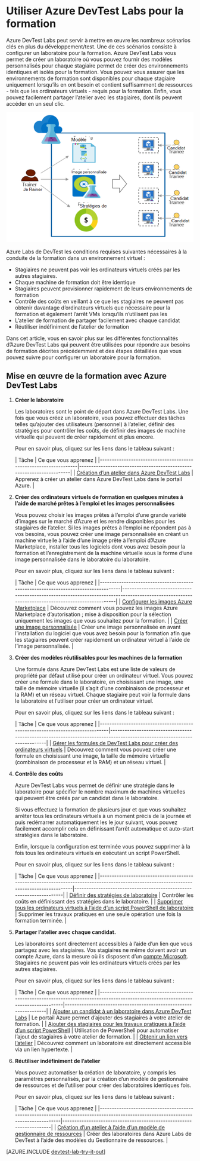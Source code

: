 <properties
    pageTitle="Utiliser Azure DevTest Labs pour la formation | Microsoft Azure"
    description="Découvrez comment utiliser Azure DevTest Labs pour les scénarios de formation."
    services="devtest-lab,virtual-machines"
    documentationCenter="na"
    authors="steved0x"
    manager="douge"
    editor=""/>

<tags
    ms.service="devtest-lab"
    ms.workload="na"
    ms.tgt_pltfrm="na"
    ms.devlang="na"
    ms.topic="article"
    ms.date="09/12/2016"
    ms.author="sdanie"/>

# <a name="use-azure-devtest-labs-for-training"></a>Utiliser Azure DevTest Labs pour la formation

Azure DevTest Labs peut servir à mettre en œuvre les nombreux scénarios clés en plus du développement/test. Une de ces scénarios consiste à configurer un laboratoire pour la formation. Azure DevTest Labs vous permet de créer un laboratoire où vous pouvez fournir des modèles personnalisés pour chaque stagiaire permet de créer des environnements identiques et isolés pour la formation. Vous pouvez vous assurer que les environnements de formation sont disponibles pour chaque stagiaire uniquement lorsqu’ils en ont besoin et contient suffisamment de ressources - tels que les ordinateurs virtuels - requis pour la formation. Enfin, vous pouvez facilement partager l’atelier avec les stagiaires, dont ils peuvent accéder en un seul clic.   

![Utiliser des laboratoires de DevTest pour la formation](./media/devtest-lab-training-lab/devtest-lab-training.png)

Azure Labs de DevTest les conditions requises suivantes nécessaires à la conduite de la formation dans un environnement virtuel : 


-   Stagiaires ne peuvent pas voir les ordinateurs virtuels créés par les autres stagiaires.
-   Chaque machine de formation doit être identique
-   Stagiaires peuvent provisionner rapidement de leurs environnements de formation
-   Contrôle des coûts en veillant à ce que les stagiaires ne peuvent pas obtenir davantage d’ordinateurs virtuels que nécessaire pour la formation et également l’arrêt VMs lorsqu’ils n’utilisent pas les
-   L’atelier de formation de partager facilement avec chaque candidat
-   Réutiliser indéfiniment de l’atelier de formation


Dans cet article, vous en savoir plus sur les différentes fonctionnalités d’Azure DevTest Labs qui peuvent être utilisées pour répondre aux besoins de formation décrites précédemment et des étapes détaillées que vous pouvez suivre pour configurer un laboratoire pour la formation.  


## <a name="implementing-training-with-azure-devtest-labs"></a>Mise en œuvre de la formation avec Azure DevTest Labs

1. **Créer le laboratoire** 

    Les laboratoires sont le point de départ dans Azure DevTest Labs. Une fois que vous créez un laboratoire, vous pouvez effectuer des tâches telles qu’ajouter des utilisateurs (personnel) à l’atelier, définir des stratégies pour contrôler les coûts, de définir des images de machine virtuelle qui peuvent de créer rapidement et plus encore.   

    Pour en savoir plus, cliquez sur les liens dans le tableau suivant :

  	| Tâche                                                            | Ce que vous apprenez                                                    |
|-----------------------------------------------------------------|----------------------------------------------------------------------|
| [Création d’un atelier dans Azure DevTest Labs](devtest-lab-create-lab.md) | Apprenez à créer un atelier dans Azure DevTest Labs dans le portail Azure. |

2. **Créer des ordinateurs virtuels de formation en quelques minutes à l’aide de marché prêtes à l’emploi et les images personnalisées** 
    
    Vous pouvez choisir les images prêtes à l’emploi d’une grande variété d’images sur le marché d’Azure et les rendre disponibles pour les stagiaires de l’atelier. Si les images prêtes à l’emploi ne répondent pas à vos besoins, vous pouvez créer une image personnalisée en créant un machine virtuelle à l’aide d’une image prête à l’emploi d’Azure Marketplace, installer tous les logiciels dont vous avez besoin pour la formation et l’enregistrement de la machine virtuelle sous la forme d’une image personnalisée dans le laboratoire du laboratoire. 

    Pour en savoir plus, cliquez sur les liens dans le tableau suivant :

  	| Tâche                                                                              | Ce que vous apprenez                                                                                                                                  |
|-----------------------------------------------------------------------------------|-------------------------------------------------------------------------------------------------------------------------------------------------|
| [Configurer les images Azure Marketplace](devtest-lab-configure-marketplace-images.md) | Découvrez comment vous pouvez les images Azure Marketplace d’autorisation ; mise à disposition pour la sélection uniquement les images que vous souhaitez pour la formation.                 |
| [Créer une image personnalisée](devtest-lab-create-template.md)                           | Créer une image personnalisée en avant l’installation du logiciel que vous avez besoin pour la formation afin que les stagiaires peuvent créer rapidement un ordinateur virtuel à l’aide de l’image personnalisée. |

3. **Créer des modèles réutilisables pour les machines de la formation** 

    Une formule dans Azure DevTest Labs est une liste de valeurs de propriété par défaut utilisé pour créer un ordinateur virtuel. Vous pouvez créer une formule dans le laboratoire, en choisissant une image, une taille de mémoire virtuelle (il s’agit d’une combinaison de processeur et la RAM) et un réseau virtuel. Chaque stagiaire peut voir la formule dans le laboratoire et l’utiliser pour créer un ordinateur virtuel. 

    Pour en savoir plus, cliquez sur les liens dans le tableau suivant :

  	| Tâche                                                                         | Ce que vous apprenez                                                                                                          |
|------------------------------------------------------------------------------|-------------------------------------------------------------------------------------------------------------------------|
| [Gérer les formules de DevTest Labs pour créer des ordinateurs virtuels](devtest-lab-manage-formulas.md) | Découvrez comment vous pouvez créer une formule en choisissant une image, la taille de mémoire virtuelle (combinaison de processeur et la RAM) et un réseau virtuel. |

4. **Contrôle des coûts**

    Azure DevTest Labs vous permet de définir une stratégie dans le laboratoire pour spécifier le nombre maximum de machines virtuelles qui peuvent être créés par un candidat dans le laboratoire. 

    Si vous effectuez la formation de plusieurs jour et que vous souhaitez arrêter tous les ordinateurs virtuels à un moment précis de la journée et puis redémarrer automatiquement les le jour suivant, vous pouvez facilement accomplir cela en définissant l’arrêt automatique et auto-start stratégies dans le laboratoire. 

    Enfin, lorsque la configuration est terminée vous pouvez supprimer à la fois tous les ordinateurs virtuels en exécutant un script PowerShell. 

    Pour en savoir plus, cliquez sur les liens dans le tableau suivant :

  	| Tâche                                                                                                                                    | Ce que vous apprenez                                                      |
|-----------------------------------------------------------------------------------------------------------------------------------------|---------------------------------------------------------------------|
| [Définir des stratégies de laboratoire](devtest-lab-set-lab-policy.md)                                                                                    | Contrôler les coûts en définissant des stratégies dans le laboratoire.                       |
| [Supprimer tous les ordinateurs virtuels à l’aide d’un script PowerShell de laboratoire](devtest-lab-faq.md#how-can-i-automate-the-process-of-deleting-all-the-vms-in-my-lab) | Supprimer les travaux pratiques en une seule opération une fois la formation terminée. |

5. **Partager l’atelier avec chaque candidat.**

    Les laboratoires sont directement accessibles à l’aide d’un lien que vous partagez avec les stagiaires. Vos stagiaires ne même doivent avoir un compte Azure, dans la mesure où ils disposent d’un [compte Microsoft](devtest-lab-faq.md#what-is-a-microsoft-account). Stagiaires ne peuvent pas voir les ordinateurs virtuels créés par les autres stagiaires.  

    Pour en savoir plus, cliquez sur les liens dans le tableau suivant :

  	| Tâche                                                                                                                                | Ce que vous apprenez                                                   |
|-------------------------------------------------------------------------------------------------------------------------------------|------------------------------------------------------------------|
| [Ajouter un candidat à un laboratoire dans Azure DevTest Labs](devtest-lab-add-devtest-user.md)                                                     | Le portail Azure permet d’ajouter des stagiaires à votre atelier de formation.       |
| [Ajouter des stagiaires pour les travaux pratiques à l’aide d’un script PowerShell](devtest-lab-add-devtest-user.md#add-an-external-user-to-a-lab-using-powershell) | Utilisation de PowerShell pour automatiser l’ajout de stagiaires à votre atelier de formation. |
| [Obtenir un lien vers l’atelier](devtest-lab-faq.md#how-do-i-share-a-direct-link-to-my-lab)                                                  | Découvrez comment un laboratoire est directement accessible via un lien hypertexte.        |

6. **Réutiliser indéfiniment de l’atelier** 

    Vous pouvez automatiser la création de laboratoire, y compris les paramètres personnalisés, par la création d’un modèle de gestionnaire de ressources et de l’utiliser pour créer des laboratoires identiques fois. 

    Pour en savoir plus, cliquez sur les liens dans le tableau suivant :

  	| Tâche                                                                                                                               | Ce que vous apprenez                                                      |
|------------------------------------------------------------------------------------------------------------------------------------|---------------------------------------------------------------------|
| [Création d’un atelier à l’aide d’un modèle de gestionnaire de ressources](devtest-lab-faq.md#how-do-i-create-a-lab-from-an-azure-resource-manager-template) | Créer des laboratoires dans Azure Labs de DevTest à l’aide des modèles du Gestionnaire de ressources. |

[AZURE.INCLUDE [devtest-lab-try-it-out](../../includes/devtest-lab-try-it-out.md)]  

